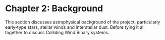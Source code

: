 # Chapter 2: Background

This section discusses astrophysical background of the project, particularly early-type stars, stellar winds and interstellar dust. Before tying it all together to discuss Colliding Wind Binary systems.